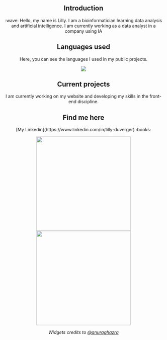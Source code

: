 <div align="center">
    <h2 align="center">Introduction</h2>
    :wave: Hello, my name is Lilly. I am a bioinformatician learning data analysis and artificial intelligence. I am currently working as a data analyst in a company using IA
    <br>


<div align="center">
    <h2 align="center">Languages used</h2>
    <p>
    Here, you can see the languages I used in my public projects.
    <p>
    <div>

<div align="center">
  <img
    src="https://github-readme-stats.vercel.app/api/top-langs/?username=Lillyputienne&layout=compact&theme=jolly"
  />
    <br>
<div>

<div align="center">
    <h2 align="center">Current projects</h2>
    I am currently working on my website and developing my skills in the front-end discipline.
    <br>


<div align="center">
    <h2 align="center">Find me here</h2>
    <p>
    [My Linkedin](https://www.linkedin.com/in/lilly-duverger) :books:
    <p>

<div>
<img src="/images/ferris.gif" width="300">
</div>


<div>
    <img src="/images/ferris.gif" width="300">
  <br>
    
<i>Widgets credits to
  [@anuraghazra](https://github.com/anuraghazra/github-readme-stats?tab=readme-ov-file#usage-2)</i>
<br>
</div>

<!---
Lillyputienne/Lillyputienne is a ✨ special ✨ repository because its `README.md` (this file) appears on your GitHub profile.
You can click the Preview link to take a look at your changes.
--->
